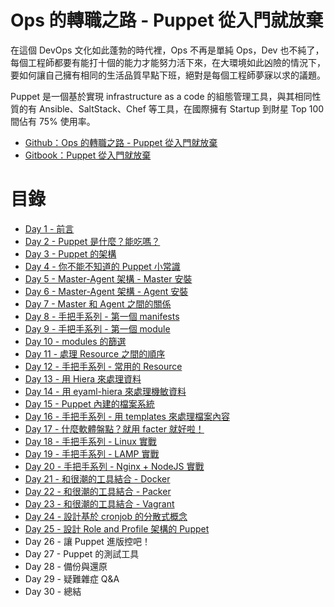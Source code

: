 # Ops 的轉職之路 - Puppet 從入門就放棄

在這個 DevOps 文化如此蓬勃的時代裡，Ops 不再是單純 Ops，Dev 也不純了，每個工程師都要有能打十個的能力才能努力活下來，在大環境如此凶險的情況下，要如何讓自己擁有相同的生活品質早點下班，絕對是每個工程師夢寐以求的議題。

Puppet 是一個基於實現 infrastructure as a code 的組態管理工具，與其相同性質的有 Ansible、SaltStack、Chef 等工具，在國際擁有 Startup 到財星 Top 100 間佔有 75% 使用率。

- [Github：Ops 的轉職之路 - Puppet 從入門就放棄][github]
- [Gitbook：Puppet 從入門就放棄][gitbook]


# 目錄

- [Day 1 - 前言](docs/01.intro.md)
- [Day 2 - Puppet 是什麼？能吃嗎？](docs/02.what-puppet.md)
- [Day 3 - Puppet 的架構](docs/03.puppet-architecture.md)
- [Day 4 - 你不能不知道的 Puppet 小常識](docs/04.puppet-knowhow.md)
- [Day 5 - Master-Agent 架構 - Master 安裝](docs/05.puppet-master-install.md)
- [Day 6 - Master-Agent 架構 - Agent 安裝](docs/06.puppet-agent-install.md)
- [Day 7 - Master 和 Agent 之間的關係](docs/07.how-to-master-and-agent-auth.md)
- [Day 8 - 手把手系列 - 第一個 manifests](docs/08.how-to-write-manifests.md)
- [Day 9 - 手把手系列 - 第一個 module](docs/09.how-to-write-module.md)
- [Day 10 - modules 的篩選](docs/10.filter-module.md)
- [Day 11 - 處理 Resource 之間的順序](docs/11.resource-older.md)
- [Day 12 - 手把手系列 - 常用的 Resource](docs/12.simple-resource.md)
- [Day 13 - 用 Hiera 來處理資料](docs/13.how-to-use-hiera-data.md)
- [Day 14 - 用 eyaml-hiera 來處理機敏資料](docs/14.how-to-encrypt-hiera-data.md)
- [Day 15 - Puppet 內建的檔案系統](docs/15.puppet-file-system.md)
- [Day 16 - 手把手系列 - 用 templates 來處理檔案內容](docs/16.how-to-use-templates.md)
- [Day 17 - 什麼軟體盤點？就用 facter 就好啦！](docs/17.how-to-use-facter.md)
- [Day 18 - 手把手系列 - Linux 實戰](docs/18.lab-linux.md)
- [Day 19 - 手把手系列 - LAMP 實戰](docs/19.lab-lamp.md)
- [Day 20 - 手把手系列 - Nginx + NodeJS 實戰](docs/20.lab-nginx-nodejs.md)
- [Day 21 - 和很潮的工具結合 - Docker](docs/21.puppet-with-docker.md)
- [Day 22 - 和很潮的工具結合 - Packer](docs/22.puppet-with-packer.md)
- [Day 23 - 和很潮的工具結合 - Vagrant](docs/23.puppet-with-vagrant.md)
- [Day 24 - 設計基於 cronjob 的分散式概念](docs/24.puppet-des)
- [Day 25 - 設計 Role and Profile 架構的 Puppet](docs/25.role-and-profile.md)
- Day 26 - 讓 Puppet 進版控吧！
- Day 27 - Puppet 的測試工具
- Day 28 - 備份與還原
- Day 29 - 疑難雜症 Q&A
- Day 30 - 總結

[github]: https://github.com/shazi7804/ops-puppet-30-days
[gitbook]: https://www.gitbook.com/book/shazi7804/puppet-manage-guide/details



